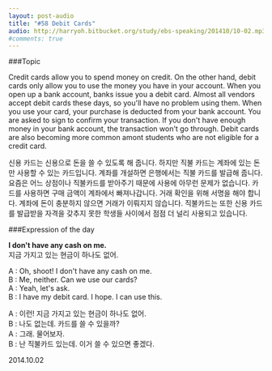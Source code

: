 ```yaml
---
layout: post-audio
title: "#58 Debit Cards"
audio: http://harryoh.bitbucket.org/study/ebs-speaking/201410/10-02.mp3
#comments: true
---
```


###Topic

Credit cards allow you to spend money on credit. On the other hand, debit cards only allow you to use the money you have in your account. When you open up a bank account, banks issue you a debit card. Almost all vendors accept debit cards these days, so you'll have no problem using them. When you use your card, your purchase is deducted from your bank account. You are asked to sign to confirm‍ your transaction. If you don't have enough money in your bank account, the transaction won't go through. Debit cards are also becoming more common amont students who are not eligible for a credit card.

신용 카드는 신용으로 돈을 쓸 수 있도록 해 줍니다. 하지만 직불 카드는 계좌에 있는 돈만 사용할 수 있는 카드입니다. 계좌를 개설하면 은행에서는 직불 카드를 발급해 줍니다. 요즘은 어느 상점이나 직불카드를 받아주기 때문에 사용에 아무런 문제가 없습니다. 카드를 사용하면 구매 금액이 계좌에서 빠져나갑니다. 거래 확인을 위해 서명을 해야 합니다. 계좌에 돈이 충분하지 않으면 거래가 이뤄지지 않습니다. 직불카드는 또한 신용 카드를 발급받을 자격을 갖추지 못한 학생들 사이에서 점점 더 널리 사용되고 있습니다.

###Expression‍ of the day

**I don't have any cash on me.**  
지금 가지고 있는 현금이 하나도 없어.

A : Oh, shoot! I don't have any cash on me.  
B : Me, neither. Can we use our cards?  
A : Yeah, let's ask.  
B : I have my debit card. I hope. I can use this.  

A : 이런! 지금 가지고 있는 현금이 하나도 없어.  
B : 나도 없는데. 카드를 쓸 수 있을까?  
A : 그래. 물어보자.  
B : 난 직불카드 있는데. 이거 쓸 수 있으면 좋겠다.  

2014.10.02
